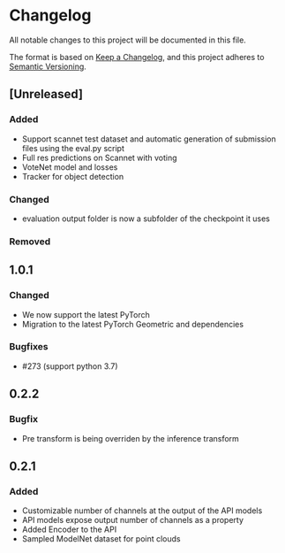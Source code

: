 # Changelog
All notable changes to this project will be documented in this file.

The format is based on [Keep a Changelog](https://keepachangelog.com/en/1.0.0/),
and this project adheres to [Semantic Versioning](https://semver.org/spec/v2.0.0.html).

## [Unreleased]

### Added
- Support scannet test dataset and automatic generation of submission files using the eval.py script
- Full res predictions on Scannet with voting
- VoteNet model and losses
- Tracker for object detection

### Changed
- evaluation output folder is now a subfolder of the checkpoint it uses

### Removed


## 1.0.1

### Changed
- We now support the latest PyTorch
- Migration to the latest PyTorch Geometric and dependencies

### Bugfixes
- #273 (support python 3.7)

## 0.2.2
### Bugfix
- Pre transform is being overriden by the inference transform

## 0.2.1
### Added
- Customizable number of channels at the output of the API models
- API models expose output number of channels as a property
- Added Encoder to the API
- Sampled ModelNet dataset for point clouds
